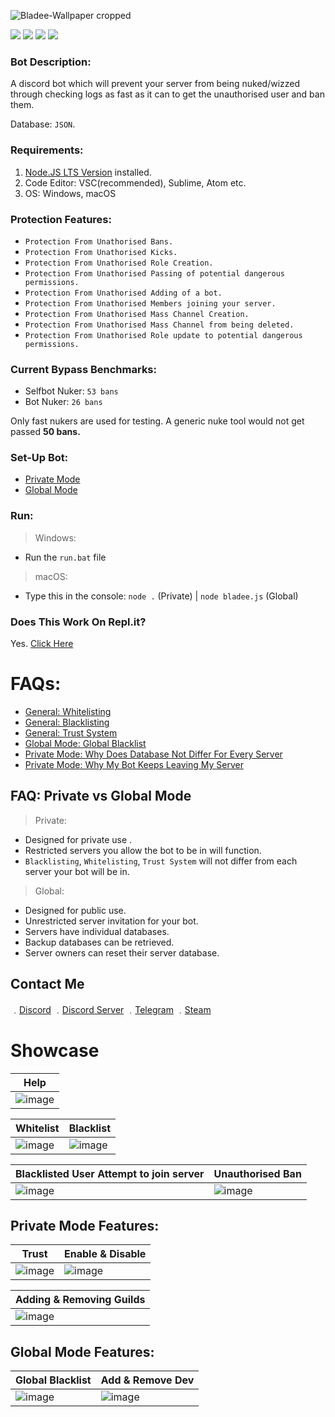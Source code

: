 ![Bladee-Wallpaper cropped](https://user-images.githubusercontent.com/71920969/113473009-c3569480-945e-11eb-8857-3b02a514043f.jpg)

![](https://img.shields.io/github/downloads/17teen/Discord-Bladee-Server-Anti-Nuker/total?style=plastic&logo=appveyor?label=Downloads) ![](https://img.shields.io/github/watchers/17teen/Discord-Bladee-Server-Anti-Nuker?style=social) ![](https://img.shields.io/github/stars/17teen/Discord-Bladee-Server-Anti-Nuker?style=social) ![](https://img.shields.io/github/forks/17teen/Discord-Bladee-Server-Anti-Nuker?style=social)

### Bot Description:
A discord bot which will prevent your server from being nuked/wizzed through checking logs as fast as it can to get the unauthorised user and ban them.

Database: `JSON`.

### Requirements:
1. [Node.JS LTS Version](https://nodejs.org/en/) installed.
2. Code Editor: VSC(recommended), Sublime, Atom etc.
3. OS: Windows, macOS

### Protection Features:
* `Protection From Unathorised Bans.`
* `Protection From Unathorised Kicks.`
* `Protection From Unathorised Role Creation.`
* `Protection From Unathorised Passing of potential dangerous permissions.`
* `Protection From Unathorised Adding of a bot.`
* `Protection From Unathorised Members joining your server.`
* `Protection From Unathorised Mass Channel Creation.`
* `Protection From Unathorised Mass Channel from being deleted.`
* `Protection From Unathorised Role update to potential dangerous permissions.`

### Current Bypass Benchmarks:
- Selfbot Nuker: `53 bans`
- Bot Nuker: `26 bans`

Only fast nukers are used for testing. A generic nuke tool would not get passed **50 bans.**

### Set-Up Bot:
- [Private Mode](https://github.com/17teen/Discord-Bladee-Server-Anti-Nuker/tree/main/Private)
- [Global Mode](https://github.com/17teen/Discord-Bladee-Server-Anti-Nuker/tree/main/Global)

### Run:
> Windows:
* Run the `run.bat` file
> macOS: 
* Type this in the console: `node .` (Private) | `node bladee.js` (Global)

### Does This Work On Repl.it?
Yes. [Click Here](https://replit.com/@17teen/Discord-Presser-Server-Nuker?v=1)

# FAQs:

- [General: Whitelisting](https://github.com/17teen/Discord-Bladee-Server-Anti-Nuker/tree/main/FAQs#whitelisting)
- [General: Blacklisting](https://github.com/17teen/Discord-Bladee-Server-Anti-Nuker/tree/main/FAQs#blacklisting)
- [General: Trust System](https://github.com/17teen/Discord-Bladee-Server-Anti-Nuker/tree/main/FAQs#trust-system)
- [Global Mode: Global Blacklist](https://github.com/17teen/Discord-Bladee-Server-Anti-Nuker/tree/main/FAQs#what-is-global-blacklist)
- [Private Mode: Why Does Database Not Differ For Every Server](https://github.com/17teen/Discord-Bladee-Server-Anti-Nuker/tree/main/FAQs#why-does-database-not-differ-for-every-server)
- [Private Mode: Why My Bot Keeps Leaving My Server](https://github.com/17teen/Discord-Bladee-Server-Anti-Nuker/tree/main/FAQs#why-my-bot-keeps-leaving-my-server)

## FAQ: Private vs Global Mode 

> Private: 
- Designed for private use .
- Restricted servers you allow the bot to be in will function.
- `Blacklisting`, `Whitelisting`, `Trust System` will not differ from each server your bot will be in. 

> Global: 
- Designed for public use.
- Unrestricted server invitation for your bot.
- Servers have individual databases.
- Backup databases can be retrieved. 
- Server owners can reset their server database.

## Contact Me

﹒[Discord](https://discord.com/users/709827684888215582)
﹒[Discord Server](https://discord.gg/4nSYqZ8KAA)
﹒[Telegram](https://t.me/clairvoyant7teen)
﹒[Steam](https://steamcommunity.com/id/seven777teen/)

# Showcase

| Help | 
| ------------- | 
| ![image](https://user-images.githubusercontent.com/71920969/110853651-c91be880-82ab-11eb-8f36-c4701a84ee29.png) |

| Whitelist | Blacklist | 
| ------------- | ------------- |
| ![image](https://user-images.githubusercontent.com/71920969/110852356-2d3dad00-82aa-11eb-98b9-077a2f4a69dc.png) | ![image](https://user-images.githubusercontent.com/71920969/110852400-3af33280-82aa-11eb-9c33-96db6cd31300.png) |

| Blacklisted User Attempt to join server | Unauthorised Ban |
| ------------- | ------------- |
![image](https://media.discordapp.net/attachments/818734089724493855/818752071330168852/unknown.png) | ![image](https://media.discordapp.net/attachments/818734089724493855/819092601478971412/unknown.png) |

## Private Mode Features:

| Trust | Enable & Disable |
| ------------- | ------------- |
![image](https://user-images.githubusercontent.com/71920969/110852427-434b6d80-82aa-11eb-88fb-1e473df4c962.png) | ![image](https://user-images.githubusercontent.com/71920969/110852448-4ba3a880-82aa-11eb-88f2-fe33b4ad550c.png) |

| Adding & Removing Guilds | 
| ------------- | 
| ![image](https://user-images.githubusercontent.com/71920969/110852916-de444780-82aa-11eb-9d13-95bd70c492fb.png) |

## Global Mode Features:

| Global Blacklist | Add & Remove Dev |
| ------------- | ------------- |
| ![image](https://user-images.githubusercontent.com/71920969/113478737-ac299e00-9482-11eb-927b-26001c5da6e6.png) | ![image](https://user-images.githubusercontent.com/71920969/113478755-c8c5d600-9482-11eb-8a55-cae10f94338c.png) |
